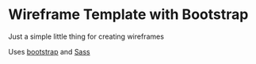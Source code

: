 # Wireframe Template with Bootstrap

Just a simple little thing for creating wireframes

Uses [bootstrap](http://getbootstrap.com/) and [Sass](http://sass-lang.com/)
